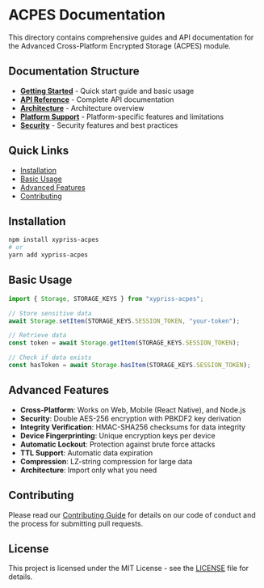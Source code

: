 # ACPES Documentation

This directory contains comprehensive guides and API documentation for the Advanced Cross-Platform Encrypted Storage (ACPES) module.

## Documentation Structure

-   **[Getting Started](./getting-started.md)** - Quick start guide and basic usage
-   **[API Reference](./api-reference.md)** - Complete API documentation
-   **[Architecture](./architecture.md)** - Architecture overview
-   **[Platform Support](./platform-support.md)** - Platform-specific features and limitations
-   **[Security](./security.md)** - Security features and best practices

## Quick Links

-   [Installation](#installation)
-   [Basic Usage](#basic-usage)
-   [Advanced Features](#advanced-features)
-   [Contributing](#contributing)

## Installation

```bash
npm install xypriss-acpes
# or
yarn add xypriss-acpes
```

## Basic Usage

```typescript
import { Storage, STORAGE_KEYS } from "xypriss-acpes";

// Store sensitive data
await Storage.setItem(STORAGE_KEYS.SESSION_TOKEN, "your-token");

// Retrieve data
const token = await Storage.getItem(STORAGE_KEYS.SESSION_TOKEN);

// Check if data exists
const hasToken = await Storage.hasItem(STORAGE_KEYS.SESSION_TOKEN);
```

## Advanced Features

-   **Cross-Platform**: Works on Web, Mobile (React Native), and Node.js
-   **Security**: Double AES-256 encryption with PBKDF2 key derivation
-   **Integrity Verification**: HMAC-SHA256 checksums for data integrity
-   **Device Fingerprinting**: Unique encryption keys per device
-   **Automatic Lockout**: Protection against brute force attacks
-   **TTL Support**: Automatic data expiration
-   **Compression**: LZ-string compression for large data
-   **Architecture**: Import only what you need

## Contributing

Please read our [Contributing Guide](../../../CONTRIBUTING.md) for details on our code of conduct and the process for submitting pull requests.

## License

This project is licensed under the MIT License - see the [LICENSE](../LICENSE) file for details.

